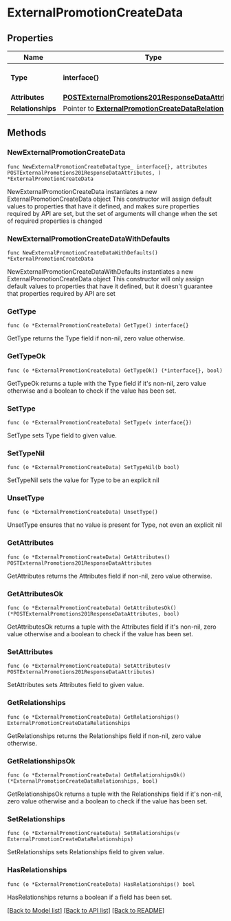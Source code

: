# ExternalPromotionCreateData

## Properties

Name | Type | Description | Notes
------------ | ------------- | ------------- | -------------
**Type** | **interface{}** | The resource&#39;s type | 
**Attributes** | [**POSTExternalPromotions201ResponseDataAttributes**](POSTExternalPromotions201ResponseDataAttributes.md) |  | 
**Relationships** | Pointer to [**ExternalPromotionCreateDataRelationships**](ExternalPromotionCreateDataRelationships.md) |  | [optional] 

## Methods

### NewExternalPromotionCreateData

`func NewExternalPromotionCreateData(type_ interface{}, attributes POSTExternalPromotions201ResponseDataAttributes, ) *ExternalPromotionCreateData`

NewExternalPromotionCreateData instantiates a new ExternalPromotionCreateData object
This constructor will assign default values to properties that have it defined,
and makes sure properties required by API are set, but the set of arguments
will change when the set of required properties is changed

### NewExternalPromotionCreateDataWithDefaults

`func NewExternalPromotionCreateDataWithDefaults() *ExternalPromotionCreateData`

NewExternalPromotionCreateDataWithDefaults instantiates a new ExternalPromotionCreateData object
This constructor will only assign default values to properties that have it defined,
but it doesn't guarantee that properties required by API are set

### GetType

`func (o *ExternalPromotionCreateData) GetType() interface{}`

GetType returns the Type field if non-nil, zero value otherwise.

### GetTypeOk

`func (o *ExternalPromotionCreateData) GetTypeOk() (*interface{}, bool)`

GetTypeOk returns a tuple with the Type field if it's non-nil, zero value otherwise
and a boolean to check if the value has been set.

### SetType

`func (o *ExternalPromotionCreateData) SetType(v interface{})`

SetType sets Type field to given value.


### SetTypeNil

`func (o *ExternalPromotionCreateData) SetTypeNil(b bool)`

 SetTypeNil sets the value for Type to be an explicit nil

### UnsetType
`func (o *ExternalPromotionCreateData) UnsetType()`

UnsetType ensures that no value is present for Type, not even an explicit nil
### GetAttributes

`func (o *ExternalPromotionCreateData) GetAttributes() POSTExternalPromotions201ResponseDataAttributes`

GetAttributes returns the Attributes field if non-nil, zero value otherwise.

### GetAttributesOk

`func (o *ExternalPromotionCreateData) GetAttributesOk() (*POSTExternalPromotions201ResponseDataAttributes, bool)`

GetAttributesOk returns a tuple with the Attributes field if it's non-nil, zero value otherwise
and a boolean to check if the value has been set.

### SetAttributes

`func (o *ExternalPromotionCreateData) SetAttributes(v POSTExternalPromotions201ResponseDataAttributes)`

SetAttributes sets Attributes field to given value.


### GetRelationships

`func (o *ExternalPromotionCreateData) GetRelationships() ExternalPromotionCreateDataRelationships`

GetRelationships returns the Relationships field if non-nil, zero value otherwise.

### GetRelationshipsOk

`func (o *ExternalPromotionCreateData) GetRelationshipsOk() (*ExternalPromotionCreateDataRelationships, bool)`

GetRelationshipsOk returns a tuple with the Relationships field if it's non-nil, zero value otherwise
and a boolean to check if the value has been set.

### SetRelationships

`func (o *ExternalPromotionCreateData) SetRelationships(v ExternalPromotionCreateDataRelationships)`

SetRelationships sets Relationships field to given value.

### HasRelationships

`func (o *ExternalPromotionCreateData) HasRelationships() bool`

HasRelationships returns a boolean if a field has been set.


[[Back to Model list]](../README.md#documentation-for-models) [[Back to API list]](../README.md#documentation-for-api-endpoints) [[Back to README]](../README.md)


